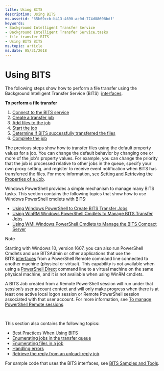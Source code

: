 ```yaml
---
title: Using BITS
description: Using BITS
ms.assetid: '65b69ccb-b413-4690-ac0d-774d88608bdf'
keywords:
- Background Intelligent Transfer Service
- Background Intelligent Transfer Service,tasks
- file transfer BITS
- Using BITS BITS
ms.topic: article
ms.date: 05/31/2018
---
```


# Using BITS

The following steps show how to perform a file transfer using the Background Intelligent Transfer Service (BITS)  [interfaces](bits-interfaces.md).

**To perform a file transfer**

1.  [Connect to the BITS service](connecting-to-the-bits-service.md)
2.  [Create a transfer job](creating-a-job.md)
3.  [Add files to the job](adding-files-to-a-job.md)
4.  [Start the job](/windows/desktop/api/Bits/nf-bits-ibackgroundcopyjob-resume)
5.  [Determine if BITS successfully transferred the files](determining-the-status-of-a-job.md)
6.  [Complete the job](completing-and-canceling-a-job.md)

The previous steps show how to transfer files using the default property values for a job. You can change the default behavior by changing one or more of the job's property values. For example, you can change the priority that the job is processed relative to other jobs in the queue, specify your own proxy setting, and register to receive event notification when BITS has transferred the files. For more information, see [Setting and Retrieving the Properties of a Job](setting-and-retrieving-the-properties-of-a-job.md).

Windows PowerShell provides a simple mechanism to manage many BITS tasks. This section contains the following topics that show how to use Windows PowerShell cmdlets with BITS:

-   [Using Windows PowerShell to Create BITS Transfer Jobs](using-windows-powershell-to-create-bits-transfer-jobs.md)
-   [Using WinRM Windows PowerShell Cmdlets to Manage BITS Transfer Jobs](using-winrm-windows-powershell-cmdlets-to-manage-bits-transfer-jobs.md)
-   [Using WMI Windows PowerShell Cmdlets to Manage the BITS Compact Server](using-wmi-windows-powershell-cmdlets-to-manage-the-bits-compact-server.md)

> [!Note]
>
> Starting with Windows 10, version 1607, you can also run PowerShell Cmdlets and use BITSAdmin or other applications that use the BITS [interfaces](bits-interfaces.md) from a PowerShell Remote command line connected to another machine (physical or virtual). This capability is not available when using a [PowerShell Direct](/virtualization/hyper-v-on-windows/user_guide/vmsession) command line to a virtual machine on the same physical machine, and it is not available when using WinRM cmdlets.
>
> A BITS Job created from a Remote PowerShell session will run under that session’s user account context and will only make progress when there is at least one active local logon session or Remote PowerShell session associated with that user account. For more information, see [To manage PowerShell Remote sessions](using-windows-powershell-to-create-bits-transfer-jobs.md).

 

This section also contains the following topics:

-   [Best Practices When Using BITS](best-practices-when-using-bits.md)
-   [Enumerating jobs in the transfer queue](enumerating-jobs-in-the-transfer-queue.md)
-   [Enumerating files in a job](enumerating-files-in-a-job.md)
-   [Handling errors](handling-errors.md)
-   [Retrieve the reply from an upload-reply job](retrieving-the-reply-from-an-upload-reply-job.md)

For sample code that uses the BITS interfaces, see [BITS Samples and Tools](bits-samples-and-tools.md).

 

 
